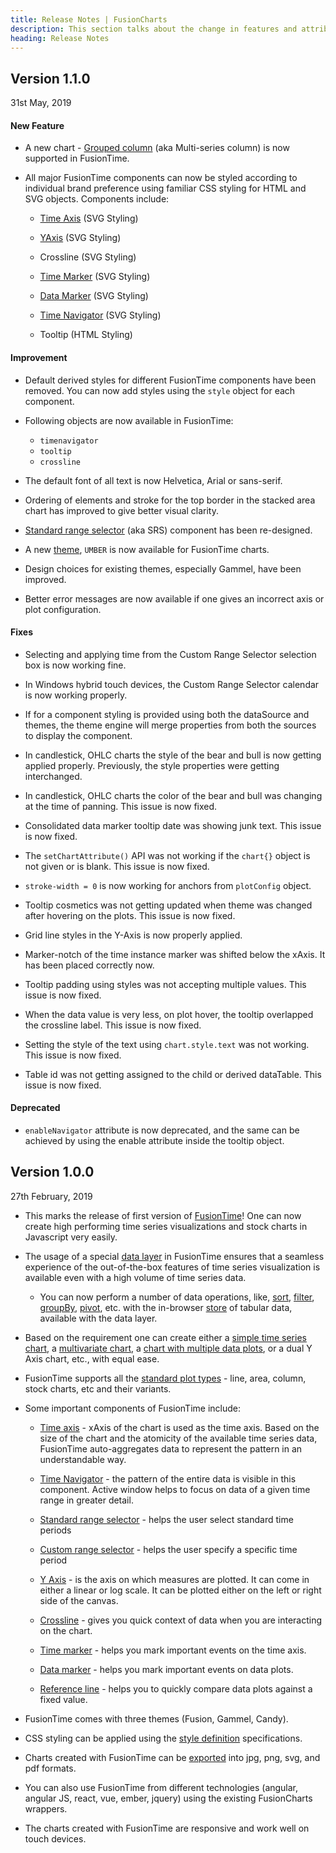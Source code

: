 ```yaml
---
title: Release Notes | FusionCharts
description: This section talks about the change in features and attributes with latest released version.
heading: Release Notes
---
```


<h2 class="sub-heading">Version 1.1.0</h2>

<p class="release-date">31st May, 2019</p>

<h4 class="sub-heading">New Feature</h4>

- A new chart - [Grouped column](/fusiontime/fusiontime-component/plot-types-in-fusiontime#grouped-column) (aka Multi-series column) is now supported in FusionTime.

- All major FusionTime components can now be styled according to individual brand preference using familiar CSS styling for HTML and SVG objects. Components include:

  - [Time Axis](/fusiontime/fusiontime-attributes#time-axis) (SVG Styling)

  - [YAxis](/fusiontime/fusiontime-attributes#y-axes) (SVG Styling)

  - Crossline (SVG Styling)

  - [Time Marker](/fusiontime/fusiontime-attributes#time-markers) (SVG Styling)

  - [Data Marker](/fusiontime/fusiontime-attributes#data-markers) (SVG Styling)

  - [Time Navigator](fusiontime/fusiontime-attributes#time-navigator) (SVG Styling)

  - Tooltip (HTML Styling)

<h4>Improvement</h4>

- Default derived styles for different FusionTime components have been removed. You can now add styles using the `style` object for each component.

- Following objects are now available in FusionTime:

  - `timenavigator`
  - `tooltip`
  - `crossline`

- The default font of all text is now Helvetica, Arial or sans-serif.

- Ordering of elements and stroke for the top border in the stacked area chart has improved to give better visual clarity.

- [Standard range selector](/fusiontime/fusiontime-component/standard-range-selector) (aka SRS) component has been re-designed.

- A new [theme](/fusiontime/getting-started/introduction-to-themes-in-fusiontime), `UMBER` is now available for FusionTime charts.

- Design choices for existing themes, especially Gammel, have been improved.

- Better error messages are now available if one gives an incorrect axis or plot configuration.

<h4>Fixes</h4>

- Selecting and applying time from the Custom Range Selector selection box is now working fine.

- In Windows hybrid touch devices, the Custom Range Selector calendar is now working properly.

- If for a component styling is provided using both the dataSource and themes, the theme engine will merge properties from both the sources to display the component.

- In candlestick, OHLC charts the style of the bear and bull is now getting applied properly. Previously, the style properties were getting interchanged.

- In candlestick, OHLC charts the color of the bear and bull was changing at the time of panning. This issue is now fixed.

- Consolidated data marker tooltip date was showing junk text. This issue is now fixed.

- The `setChartAttribute()` API was not working if the `chart{}` object is not given or is blank. This issue is now fixed.

- `stroke-width = 0` is now working for anchors from `plotConfig` object.

- Tooltip cosmetics was not getting updated when theme was changed after hovering on the plots. This issue is now fixed.

- Grid line styles in the Y-Axis is now properly applied.

- Marker-notch of the time instance marker was shifted below the xAxis. It has been placed correctly now.

- Tooltip padding using styles was not accepting multiple values. This issue is now fixed.

- When the data value is very less, on plot hover, the tooltip overlapped the crossline label. This issue is now fixed.

- Setting the style of the text using `chart.style.text` was not working. This issue is now fixed.

- Table id was not getting assigned to the child or derived dataTable. This issue is now fixed.

<h4>Deprecated</h4>

- `enableNavigator` attribute is now deprecated, and the same can be achieved by using the enable attribute inside the tooltip object.

<h2 class="sub-heading">Version 1.0.0</h2>

<p class="release-date">27th February, 2019</p>

- This marks the release of first version of [FusionTime](https://www.fusioncharts.com/fusiontime)! One can now create high performing time series visualizations and stock charts in Javascript very easily.

- The usage of a special [data layer](/fusiontime/getting-started/how-fusion-time-works#fusiontime-data-layer) in FusionTime ensures that a seamless experience of the out-of-the-box features of time series visualization is available even with a high volume of time series data.

  - You can now perform a number of data operations, like, [sort](/fusiontime/fusiontime-data-engine/sort), [filter](/fusiontime/fusiontime-data-engine/filter), [groupBy](/fusiontime/fusiontime-data-engine/groupby), [pivot](/fusiontime/fusiontime-data-engine/pivot), etc. with the in-browser [store](/fusiontime/fusiontime-data-engine/overview) of tabular data, available with the data layer.

- Based on the requirement one can create either a [simple time series chart](/fusiontime/getting-started/create-your-first-chart-in-fusiontime), a [multivariate chart](/fusiontime/getting-started/create-your-multi-variate-chart-in-fusiontime), a [chart with multiple data plots](/fusiontime/getting-started/create-your-multi-series-chart-in-fusiontime), or a dual Y Axis chart, etc., with equal ease.

- FusionTime supports all the [standard plot types](/fusiontime/fusiontime-component/plot-types-in-fusiontime) - line, area, column, stock charts, etc and their variants.

- Some important components of FusionTime include:

  - [Time axis](/fusiontime/fusiontime-component/time-axis) - xAxis of the chart is used as the time axis. Based on the size of the chart and the atomicity of the available time series data, FusionTime auto-aggregates data to represent the pattern in an understandable way.

  - [Time Navigator](/fusiontime/fusiontime-component/time-navigator) - the pattern of the entire data is visible in this component. Active window helps to focus on data of a given time range in greater detail.

  - [Standard range selector](/fusiontime/fusiontime-component/standard-range-selector) - helps the user select standard time periods

  - [Custom range selector](/fusiontime/fusiontime-component/custom-range-selector) - helps the user specify a specific time period

  - [Y Axis](/fusiontime/fusiontime-component/y-axis-in-fusiontime) - is the axis on which measures are plotted. It can come in either a linear or log scale. It can be plotted either on the left or right side of the canvas.

  - [Crossline](/fusiontime/fusiontime-component/crossline-in-fusiontime) - gives you quick context of data when you are interacting on the chart.

  - [Time marker](/fusiontime/fusiontime-component/time-marker) - helps you mark important events on the time axis.

  - [Data marker](/fusiontime/fusiontime-component/data-markers) - helps you mark important events on data plots.

  - [Reference line](/fusiontime/fusiontime-component/reference-line-in-fusiontime) - helps you to quickly compare data plots against a fixed value.

- FusionTime comes with three themes (Fusion, Gammel, Candy).

- CSS styling can be applied using the [style definition](/fusiontime/getting-started/style-definition) specifications.

- Charts created with FusionTime can be [exported](/fusiontime/getting-started/export-charts-fusiontime) into jpg, png, svg, and pdf formats.

- You can also use FusionTime from different technologies (angular, angular JS, react, vue, ember, jquery) using the existing FusionCharts wrappers.

- The charts created with FusionTime are responsive and work well on touch devices.
